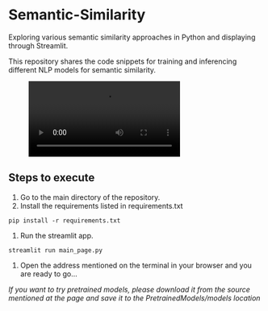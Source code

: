 # Semantic-Similarity
Exploring various semantic similarity approaches in Python and displaying through Streamlit.

This repository shares the code snippets for training and inferencing different NLP models for semantic similarity.

<figure class="video_container">
  <video controls="true" allowfullscreen="true" >    
    <source src="NLP_Semantic_Similarity.webm" type="video/webm">
  </video>
</figure>

## Steps to execute

1. Go to the main directory of the repository.
1. Install the requirements listed in requirements.txt
```
pip install -r requirements.txt
```
1. Run the streamlit app.
```
streamlit run main_page.py
```
1. Open the address mentioned on the terminal in your browser and you are ready to go...


*If you want to try pretrained models, please download it from the source mentioned at the page and save it to the PretrainedModels/models location*

